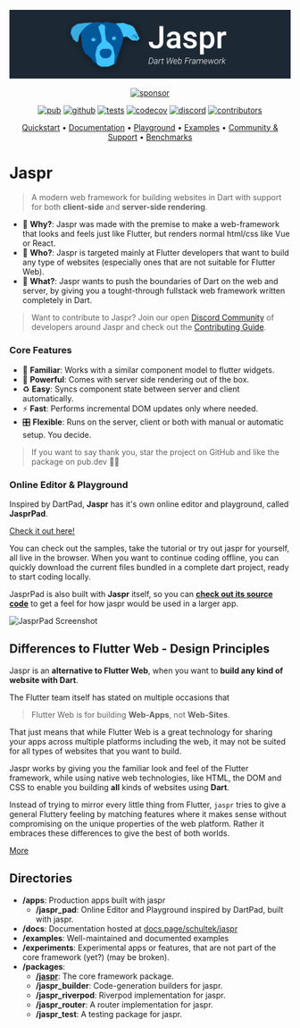 ![Banner](/assets/jaspr_banner.png)

<p align="center">
  <a href="https://github.com/sponsors/schultek"><img src="https://img.shields.io/badge/sponsor-30363D?style=for-the-badge&logo=GitHub-Sponsors&logoColor=#white" alt="sponsor"></a>
</p>

<p align="center">
  <a href="https://pub.dev/packages/jaspr"><img src="https://img.shields.io/pub/v/jaspr?label=pub.dev&logo=dart" alt="pub"></a>
  <a href="https://github.com/schultek/jaspr"><img src="https://img.shields.io/github/stars/schultek/jaspr?logo=github" alt="github"></a>
  <a href="https://github.com/schultek/jaspr/actions/workflows/test.yml"><img src="https://img.shields.io/github/actions/workflow/status/schultek/jaspr/test.yml?branch=main&label=tests&labelColor=333940&logo=github" alt="tests"></a>
  <a href="https://app.codecov.io/gh/schultek/jaspr"><img src="https://img.shields.io/codecov/c/github/schultek/jaspr?logo=codecov&logoColor=fff&labelColor=333940" alt="codecov"></a>
  <a href="https://discord.gg/XGXrGEk4c6"><img src="https://img.shields.io/discord/993167615587520602?logo=discord" alt="discord"></a>
  <a href="https://github.com/schultek/jaspr"><img src="https://img.shields.io/github/contributors/schultek/jaspr?logo=github" alt="contributors"></a>
</p>

<p align="center">
  <a href="https://docs.page/schultek/jaspr/quick-start">Quickstart</a> •
  <a href="https://docs.page/schultek/jaspr">Documentation</a> •
  <a href="https://jasprpad.schultek.de">Playground</a> •
  <a href="https://github.com/schultek/jaspr/tree/main/examples/">Examples</a> •
  <a href="https://discord.gg/XGXrGEk4c6">Community & Support</a> •
  <a href="https://jaspr-benchmarks.web.app">Benchmarks</a>
</p>

# Jaspr

> A modern web framework for building websites in Dart with support for both **client-side** and **server-side rendering**.

- 🔮 **Why?**: Jaspr was made with the premise to make a web-framework that looks and feels just like Flutter, but
  renders normal html/css like Vue or React.
- 👥 **Who?**: Jaspr is targeted mainly at Flutter developers that want to build any type of websites
  (especially ones that are not suitable for Flutter Web).
- 🚀 **What?**: Jaspr wants to push the boundaries of Dart on the web and server, by giving you a tought-through fullstack
  web framework written completely in Dart.

> Want to contribute to Jaspr? Join our open [Discord Community](https://discord.gg/XGXrGEk4c6) of
> developers around Jaspr and check out the [Contributing Guide](https://docs.page/schultek/jaspr/eco/contributing).

### Core Features

- 💙 **Familiar**: Works with a similar component model to flutter widgets.
- 🚀 **Powerful**: Comes with server side rendering out of the box.
- ♻️ **Easy**: Syncs component state between server and client automatically.
- ⚡️ **Fast**: Performs incremental DOM updates only where needed.
- 🎛 **Flexible**: Runs on the server, client or both with manual or automatic setup. You decide.

> If you want to say thank you, star the project on GitHub and like the package on pub.dev 🙌💙

### Online Editor & Playground

Inspired by DartPad, **Jaspr** has it's own online editor and playground, called **JasprPad**.

[Check it out here!](https://jasprpad.schultek.de)

You can check out the samples, take the tutorial or try out jaspr for yourself, all live in the browser.
When you want to continue coding offline, you can quickly download the current files bundled in a complete dart project, ready to start coding locally.

JasprPad is also built with **Jaspr** itself, so you can [**check out its source code**](https://github.com/schultek/jaspr/tree/main/apps/jaspr_pad) to get a feel for how jaspr would be used in a larger app.

![JasprPad Screenshot](https://user-images.githubusercontent.com/13920539/170837732-9e09d5f3-e79e-4ddd-b118-72e49456a7cd.png)

## Differences to Flutter Web - Design Principles

Jaspr is an **alternative to Flutter Web**, when you want to **build any kind of website with Dart**.

The Flutter team itself has stated on multiple occasions that
> Flutter Web is for building **Web-Apps**, not **Web-Sites**.

That just means that while Flutter Web is a great technology for sharing your apps across multiple
platforms including the web, it may not be suited for all types of websites that you want to build.

Jaspr works by giving you the familiar look and feel of the Flutter framework, while using native web
technologies, like HTML, the DOM and CSS to enable you building **all** kinds of websites using **Dart**.

Instead of trying to mirror every little thing from Flutter, `jaspr` tries to give a general Fluttery feeling
by matching features where it makes sense without compromising on the unique properties of the web platform.
Rather it embraces these differences to give the best of both worlds.

[More](https://docs.page/schultek/jaspr/jaspr-vs-flutter-web)

## Directories

- **/apps**: Production apps built with jaspr
  - **/jaspr_pad**: Online Editor and Playground inspired by DartPad, built with jaspr.
- **/docs**: Documentation hosted at [docs.page/schultek/jaspr](https://docs.page/schultek/jaspr)
- **/examples**: Well-maintained and documented examples
- **/experiments**: Experimental apps or features, that are not part of the core framework (yet?) (may be broken).
- **/packages**:
  - [**/jaspr**](https://github.com/schultek/jaspr/tree/main/packages/jaspr): The core framework package.
  - **/jaspr_builder**: Code-generation builders for jaspr.
  - **/jaspr_riverpod**: Riverpod implementation for jaspr.
  - **/jaspr_router**: A router implementation for jaspr.
  - **/jaspr_test**: A testing package for jaspr.